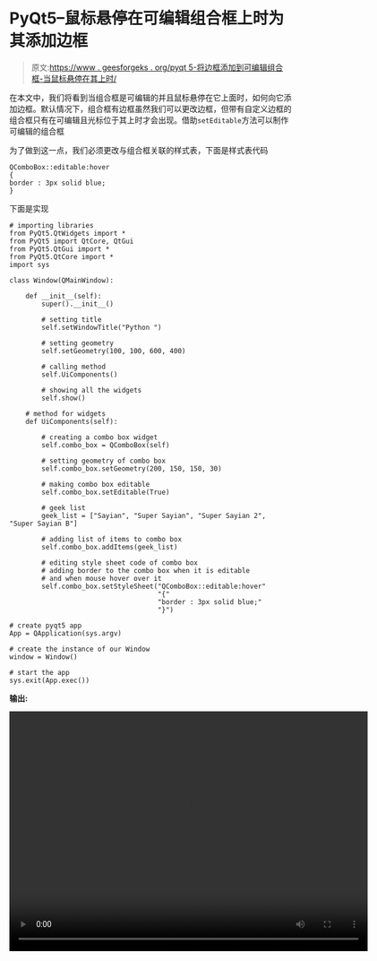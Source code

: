 # PyQt5–鼠标悬停在可编辑组合框上时为其添加边框

> 原文:[https://www . geesforgeks . org/pyqt 5-将边框添加到可编辑组合框-当鼠标悬停在其上时/](https://www.geeksforgeeks.org/pyqt5-adding-border-to-editable-combo-box-when-mouse-hover-over-it/)

在本文中，我们将看到当组合框是可编辑的并且鼠标悬停在它上面时，如何向它添加边框。默认情况下，组合框有边框虽然我们可以更改边框，但带有自定义边框的组合框只有在可编辑且光标位于其上时才会出现。借助`setEditable`方法可以制作可编辑的组合框

为了做到这一点，我们必须更改与组合框关联的样式表，下面是样式表代码

```
QComboBox::editable:hover
{
border : 3px solid blue;
}

```

下面是实现

```
# importing libraries
from PyQt5.QtWidgets import * 
from PyQt5 import QtCore, QtGui
from PyQt5.QtGui import * 
from PyQt5.QtCore import * 
import sys

class Window(QMainWindow):

    def __init__(self):
        super().__init__()

        # setting title
        self.setWindowTitle("Python ")

        # setting geometry
        self.setGeometry(100, 100, 600, 400)

        # calling method
        self.UiComponents()

        # showing all the widgets
        self.show()

    # method for widgets
    def UiComponents(self):

        # creating a combo box widget
        self.combo_box = QComboBox(self)

        # setting geometry of combo box
        self.combo_box.setGeometry(200, 150, 150, 30)

        # making combo box editable
        self.combo_box.setEditable(True)

        # geek list
        geek_list = ["Sayian", "Super Sayian", "Super Sayian 2", "Super Sayian B"]

        # adding list of items to combo box
        self.combo_box.addItems(geek_list)

        # editing style sheet code of combo box
        # adding border to the combo box when it is editable
        # and when mouse hover over it
        self.combo_box.setStyleSheet("QComboBox::editable:hover"
                                     "{"
                                     "border : 3px solid blue;"
                                     "}")

# create pyqt5 app
App = QApplication(sys.argv)

# create the instance of our Window
window = Window()

# start the app
sys.exit(App.exec())
```

**输出:**

<video class="wp-video-shortcode" id="video-399929-1" width="640" height="428" preload="metadata" controls=""><source type="video/mp4" src="https://media.geeksforgeeks.org/wp-content/uploads/20200418192418/Python-18-04-2020-19_23_27.mp4?_=1">[https://media.geeksforgeeks.org/wp-content/uploads/20200418192418/Python-18-04-2020-19_23_27.mp4](https://media.geeksforgeeks.org/wp-content/uploads/20200418192418/Python-18-04-2020-19_23_27.mp4)</video>